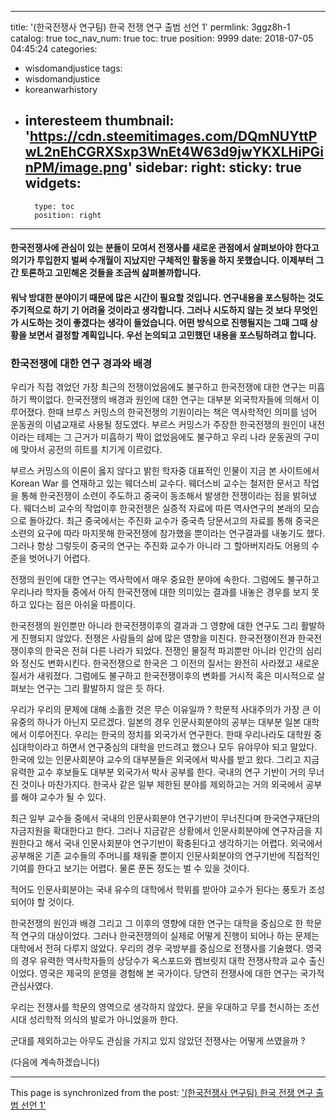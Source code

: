 
---
title: '(한국전쟁사 연구팀) 한국 전쟁  연구 출범 선언 1'
permlink: 3ggz8h-1
catalog: true
toc_nav_num: true
toc: true
position: 9999
date: 2018-07-05 04:45:24
categories:
- wisdomandjustice
tags:
- wisdomandjustice
- koreanwarhistory
- interesteem
thumbnail: 'https://cdn.steemitimages.com/DQmNUYttPwL2nEhCGRXSxp3WnEt4W63d9jwYKXLHiPGinPM/image.png'
sidebar:
    right:
        sticky: true
widgets:
    -
        type: toc
        position: right
---


#### 한국전쟁사에 관심이 있는 분들이 모여서 전쟁사를 새로운 관점에서 살펴보아야 한다고 의기가 투입한지 벌써 수개월이 지났지만 구체적인 활동을 하지 못했습니다. 이제부터 그간 토론하고 고민해온 것들을 조금씩 삺펴볼까합니다.

#### 워낙 방대한 분야이기 때문에 많은 시간이 필요할 것입니다. 연구내용을 포스팅하는 것도 주기적으로 하기 기 어려울 것이라고 생각합니다. 그러나 시도하지 않는 것 보다 무엇인가 시도하는 것이 좋겠다는 생각이 들었습니다. 어떤 방식으로 진행될지는 그때 그때 상황을 보면서 결정할 계획입니다. 우선 논의되고 고민했던 내용을 포스팅하려고 합니다.

### 한국전쟁에 대한 연구 경과와 배경

우리가 직접 겪었던 가장 최근의 전쟁이었음에도 불구하고 한국전쟁에 대한 연구는 미흡하기 짝이없다. 한국전쟁의 배경과 원인에 대한 연구는 대부분 외국학자들에 의해서 이루어졌다. 한때 브루스 커밍스의 한국전쟁의 기원이라는 책은 역사학적인 의미를 넘어 운동권의 이념교재로 사용될 정도였다. 부르스 커밍스가 주장한 한국전쟁의 원인이 내전이라는 테제는 그 근거가 미흡하기 짝이 없었음에도 불구하고 우리 나라 운동권의 구미에 맞아서 공전의 히트를 치기게 이르렀다.

부르스 커밍스의 이론이 옳지 않다고 밝힌 학자중 대표적인 인물이 지금 본 사이트에서 Korean War 를 연재하고 있는 웨더스비 교수다. 웨더스비 교수는 철저한 문서고 작업을 통해 한국전쟁이 소련이 주도하고 중국이 동조해서 발생한 전쟁이라는 점을 밝혀냈다. 웨더스비 교수의 작업이후 한국전쟁은 실증적 자료에 따른 역사연구의 본래의 모습으로 돌아갔다. 최근 중국에서는 주진화 교수가 중국측 당문서고의 자료를 통해 중국은 소련의 요구에 따라 마지못해 한국전쟁에 참가했을 뿐이라는 연구결과를 내놓기도 했다. 그러나 항상 그렇듯이 중국의 연구는 주진화 교수가 아니라 그 할아버지라도 어용의 수준을 벗어나기 어렵다. 

전쟁의 원인에 대한 연구는 역사학에서 매우 중요한 분야에 속한다. 그럼에도 불구하고 우리나라 학자들 중에서 아직 한국전쟁에 대한 의미있는 결과를 내놓은 경우를 보지 못하고 있다는 점은 아쉬울 따름이다.

한국전쟁의 원인뿐만 아니라 한국전쟁이후의 결과과 그 영향에 대한 연구도 그리 활발하게 진행되지 않았다. 전쟁은 사람들의 삶에 많은 영향을 미친다. 한국전쟁이전과 한국전쟁이후의 한국은 전혀 다른 나라가 되었다. 전쟁인 물질적 파괴뿐만 아니라 인간의 심리와 정신도 변화시킨다. 한국전쟁으로 한국은 그 이전의 질서는 완전히 사라졌고 새로운 질서가 새워졌다. 그럼에도 불구하고 한국전쟁이후의 변화를 거시적 혹은 미시적으로 살펴보는 연구는 그리 활발하지 않은 듯 하다. 

우리가 우리의 문제에 대해 소홀한 것은 무슨 이유일까 ? 학문적 사대주의가 가장 큰 이유중의 하나가 아닌지 모르겠다. 일본의 경우 인문사회분야의 공부는 대부분 일본 대학에서 이루어진다. 우리는 한국의 정치를 외국가서 연구한다. 한때 우리나라도 대학원 중심대학이라고 하면서 연구중심의 대학을 만드려고 했으나 모두 유야무야 되고 말았다. 한국에 있는 인문사회분야 교수의 대부분들은 외국에서 박사를 받고 왔다. 그리고 지금 유력한 교수 후보들도 대부분 외국가서 박사 공부를 한다. 국내의 연구 기반이 거의 무너진 것이나 마찬가지다. 한국사 같은 일부 제한된 분야를 제외하고는 거의 외국에서 공부를 해야 교수가 될 수 있다. 

최근 일부 교수들 중에서 국내의 인문사회분야 연구기반이 무너진다며 한국연구재단의 자금지원을 확대한다고 한다. 그러나 지금같은 상황에서 인문사회분야에 연구자금을 지원한다고 해서 국내 인문사회분야 연구기반이 확충된다고 생각하기는 어렵다. 외국에서 공부해온 기존 교수들의 주머니를 채워줄 뿐이지 인문사회분야의 연구기반에 직접적인 기여를 한다고 보기는 어렵다. 물론 푼돈 정도는 벌 수 있을 것이다. 

적어도 인문사회분야는 국내 유수의 대학에서 학위를 받아야 교수가 된다는 풍토가 조성되어야 할 것이다. 

한국전쟁의 원인과 배경 그리고 그 이후의 영향에 대한 연구는 대학을 중심으로 한 학문적 연구의 대상이었다. 그러나 한국전쟁의이 실제로 어떻게 진행이 되어나 하는 문제는 대학에서 전혀 다루지 않았다. 우리의 경우 국방부를 중심으로 전쟁사를 기술했다. 영국의 경우 유력한 역사학자들의 상당수가 옥스포드와 켐브릿지 대학 전쟁사학과 교수 출신이었다. 영국은 제국의 운영을 경험해 본 국가이다. 당연히 전쟁사에 대한 연구는 국가적 관심사였다. 

우리는 전쟁사를 학문의 영역으로 생각하지 않았다. 문을 우대하고 무를 천시하는 조선시대 성리학적 의식의 발로가 아니었을까 한다. 

군대를 제외하고는 아무도 관심을 가지고 있지 않았던 전쟁사는 어떻게 쓰였을까 ?

(다음에 계속하겠습니다)

- - -

This page is synchronized from the post: ['(한국전쟁사 연구팀) 한국 전쟁  연구 출범 선언 1'](https://steemit.com/@wisdomandjustice/3ggz8h-1)
